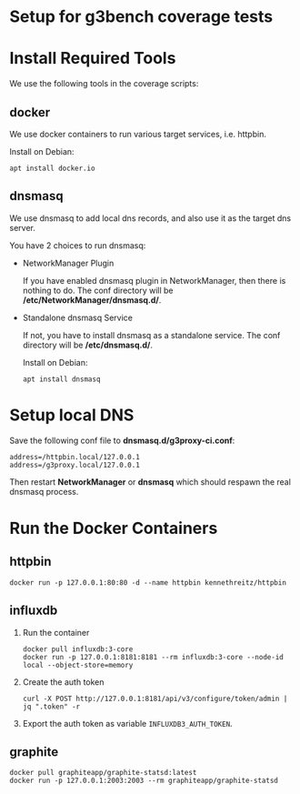 Setup for g3bench coverage tests
================================

# Install Required Tools

We use the following tools in the coverage scripts:

## docker

We use docker containers to run various target services, i.e. httpbin.

Install on Debian:

```shell
apt install docker.io
```

## dnsmasq

We use dnsmasq to add local dns records, and also use it as the target dns server.

You have 2 choices to run dnsmasq:

- NetworkManager Plugin

  If you have enabled dnsmasq plugin in NetworkManager, then there is nothing to do. The conf directory will be
  **/etc/NetworkManager/dnsmasq.d/**.

- Standalone dnsmasq Service

  If not, you have to install dnsmasq as a standalone service. The conf directory will be **/etc/dnsmasq.d/**.

  Install on Debian:
  ```text
  apt install dnsmasq
  ```

# Setup local DNS

Save the following conf file to **dnsmasq.d/g3proxy-ci.conf**:

```text
address=/httpbin.local/127.0.0.1
address=/g3proxy.local/127.0.0.1
```

Then restart **NetworkManager** or **dnsmasq** which should respawn the real dnsmasq process.

# Run the Docker Containers

## httpbin

```shell
docker run -p 127.0.0.1:80:80 -d --name httpbin kennethreitz/httpbin
```

## influxdb

1. Run the container

   ```shell
   docker pull influxdb:3-core
   docker run -p 127.0.0.1:8181:8181 --rm influxdb:3-core --node-id local --object-store=memory
   ```

2. Create the auth token

   ```shell
   curl -X POST http://127.0.0.1:8181/api/v3/configure/token/admin | jq ".token" -r
   ```

3. Export the auth token as variable `INFLUXDB3_AUTH_TOKEN`.

## graphite

```shell
docker pull graphiteapp/graphite-statsd:latest
docker run -p 127.0.0.1:2003:2003 --rm graphiteapp/graphite-statsd
```
